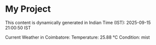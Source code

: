 # My Project

This content is dynamically generated in Indian Time (IST): 2025-09-15 21:00:50 IST


Current Weather in Coimbatore:
Temperature: 25.88 °C
Condition: mist
